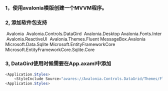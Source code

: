 ### 1，使用avalonia模版创建一个MVVM程序。
### 2, 添加软件包支持
​    Avalonia
​    Avalonia.Controls.DataGird
​    Avalonia.Desktop
​    Avalonia.Fonts.Inter
​    Avalonia.ReactiveUI
​    Avalonia.Themes.Fluent
​    MessageBox.Avalonia
​    Microsoft.Data.Sqlite
​    Microsoft.EntityFrameworkCore
​    Microsoft.EntityFrameworkCore.Sqlite.Core

### 3, DataGird使用时候需要在App.axaml中添加

```c#
<Application.Styles>
    <StyleInclude Source="avares://Avalonia.Controls.DataGrid/Themes/Fluent.xaml" />
<Application.Styles>
```